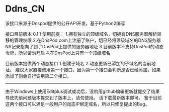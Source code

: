 Ddns_CN
=======

该接口来源于Dnspod提供的公开API开发，基于Python2编写

接口目前版本 0.1.1
使用前提：
    1.拥有独立的顶级域名，切拥有DNS服务器解析转移的管理权限
    2.在DnsPod.com上注册了账户，切已经将顶级域名的DNS服务器NS记录指向了到了DnsPod上提供的服务器地址
    3.目前版本不支持DnsPod的动态令牌，所以请勿开启
    4.在DnsPod上只有一个顶级域名

目前版本提供两个动态接口
    1.创建子域名
    2.动态更新已添加的子域名的当前地址。
建议大家直接调用第一个接口，因为第一个接口会判断是否已经添加，如果添加了则会自行调用第二个接口。


--------------------------
由于Windows上使用Editplus调试成功后，没哟用github编辑更新就提交了结果导致先前问题版本提交到了版本上，请勿使用。
请下载最新版本即可。
鉴于目前这两个接口可以满足一般用户的动态IP绑定域名，所以只修复提出的Bug。
